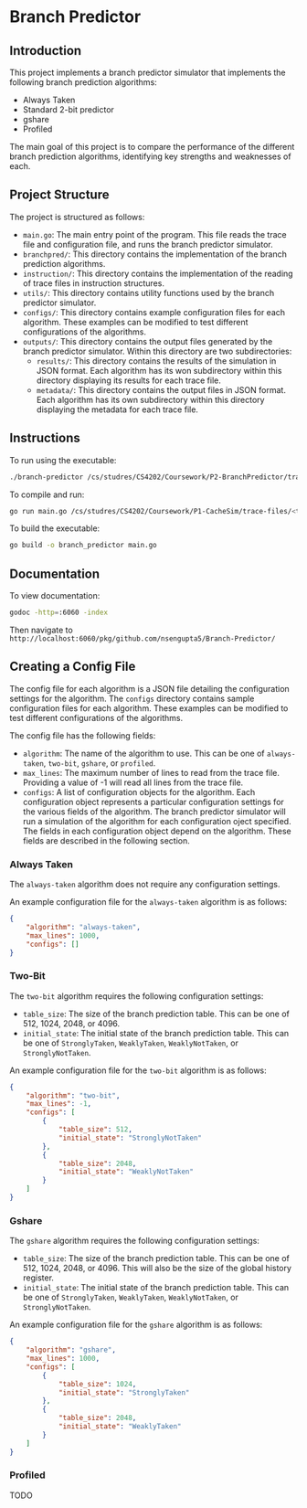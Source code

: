 # Branch Predictor

## Introduction

This project implements a branch predictor simulator that implements the following branch prediction algorithms:
- Always Taken
- Standard 2-bit predictor
- gshare
- Profiled

The main goal of this project is to compare the performance of the different branch prediction algorithms, identifying key strengths and weaknesses of each.

## Project Structure

The project is structured as follows:
- `main.go`: The main entry point of the program. This file reads the trace file and configuration file, and runs the branch predictor simulator.
- `branchpred/`: This directory contains the implementation of the branch prediction algorithms.
- `instruction/`: This directory contains the implementation of the reading of trace files in instruction structures.
- `utils/`: This directory contains utility functions used by the branch predictor simulator.
- `configs/`: This directory contains example configuration files for each algorithm. These examples can be modified to test different configurations of the algorithms.
- `outputs/`: This directory contains the output files generated by the branch predictor simulator. Within this directory are two subdirectories:
    - `results/`: This directory contains the results of the simulation in JSON format. Each algorithm has its won subdirectory within this directory displaying its results for each trace file.
    - `metadata/`: This directory contains the output files in JSON format. Each algorithm has its own subdirectory within this directory displaying the metadata for each trace file.

## Instructions

To run using the executable:
```bash
./branch-predictor /cs/studres/CS4202/Coursework/P2-BranchPredictor/trace-files/<trace-file> configs/<config-file>
```
To compile and run:
```bash
go run main.go /cs/studres/CS4202/Coursework/P1-CacheSim/trace-files/<trace-file>
```
To build the executable:
```bash
go build -o branch_predictor main.go
```

## Documentation

To view documentation:
```bash
godoc -http=:6060 -index
```
Then navigate to `http://localhost:6060/pkg/github.com/nsengupta5/Branch-Predictor/`

## Creating a Config File

The config file for each algorithm is a JSON file detailing the configuration settings for the algorithm. The `configs` directory contains sample configuration files for each algorithm. These examples can be modified to test different configurations of the algorithms.

The config file has the following fields:
- `algorithm`: The name of the algorithm to use. This can be one of `always-taken`, `two-bit`, `gshare`, or `profiled`.
- `max_lines`: The maximum number of lines to read from the trace file. Providing a value of -1 will read all lines from the trace file.
- `configs`: A list of configuration objects for the algorithm. Each configuration object represents a particular configuration settings for the various fields of the algorithm. The branch predictor simulator will run a simulation of the algorithm for each configuration oject specified. The fields in each configuration object depend on the algorithm. These fields are described in the following section.

### Always Taken

The `always-taken` algorithm does not require any configuration settings. 

An example configuration file for the `always-taken` algorithm is as follows:
```json
{
    "algorithm": "always-taken",
    "max_lines": 1000,
    "configs": []
}
```

### Two-Bit

The `two-bit` algorithm requires the following configuration settings:
- `table_size`: The size of the branch prediction table. This can be one of 512, 1024, 2048, or 4096.
- `initial_state`: The initial state of the branch prediction table. This can be one of `StronglyTaken`, `WeaklyTaken`, `WeaklyNotTaken`, or `StronglyNotTaken`.

An example configuration file for the `two-bit` algorithm is as follows:
```json
{
    "algorithm": "two-bit",
    "max_lines": -1,
    "configs": [
        {
            "table_size": 512,
            "initial_state": "StronglyNotTaken"
        },
        {
            "table_size": 2048,
            "initial_state": "WeaklyNotTaken"
        }
    ]
}
```

### Gshare

The `gshare` algorithm requires the following configuration settings:
- `table_size`: The size of the branch prediction table. This can be one of 512, 1024, 2048, or 4096. This will also be the size of the global history register.
- `initial_state`: The initial state of the branch prediction table. This can be one of `StronglyTaken`, `WeaklyTaken`, `WeaklyNotTaken`, or `StronglyNotTaken`.

An example configuration file for the `gshare` algorithm is as follows:
```json
{
    "algorithm": "gshare",
    "max_lines": 1000,
    "configs": [
        {
            "table_size": 1024,
            "initial_state": "StronglyTaken"
        },
        {
            "table_size": 2048,
            "initial_state": "WeaklyTaken"
        }
    ]
}
```

### Profiled

TODO

